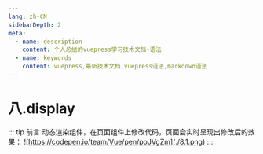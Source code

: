 ```yaml
---
lang: zh-CN
sidebarDepth: 2
meta:
  - name: description
    content: 个人总结的vuepress学习技术文档-语法
  - name: keywords
    content: vuepress,最新技术文档,vuepress语法,markdown语法
---
```


# 八.display

::: tip 前言
动态渲染组件，在页面组件上修改代码，页面会实时呈现出修改后的效果：
![https://codepen.io/team/Vue/pen/poJVgZm](./8.1.png)
:::

